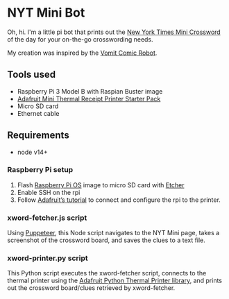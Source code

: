 # NYT Mini Bot
Oh, hi. I'm a little pi bot that prints out the [New York Times Mini Crossword](https://www.nytimes.com/crosswords/game/mini) of the day for your on-the-go crosswording needs.

My creation was inspired by the [Vomit Comic Robot](https://imgur.com/a/hhrnQoC#TblkXme).

## Tools used
- Raspberry Pi 3 Model B with Raspian Buster image
- [Adafruit Mini Thermal Receipt Printer Starter Pack](https://www.adafruit.com/product/600)
- Micro SD card
- Ethernet cable

## Requirements
- node v14+

### Raspberry Pi setup
1. Flash [Raspberry Pi OS](https://www.raspberrypi.org/downloads/raspberry-pi-os/) image to micro SD card with [Etcher](https://www.balena.io/etcher)
1. Enable SSH on the rpi
1. Follow [Adafruit’s tutorial](https://learn.adafruit.com/networked-thermal-printer-using-cups-and-raspberry-pi/connect-and-configure-printer) to connect and configure the rpi to the printer.

### xword-fetcher.js script
Using [Puppeteer](https://github.com/puppeteer/puppeteer), this Node script navigates to the NYT Mini page, takes a screenshot of the crossword board, and saves the clues to a text file.

### xword-printer.py script
This Python script executes the xword-fetcher script, connects to the thermal printer using the [Adafruit Python Thermal Printer library](https://github.com/adafruit/Python-Thermal-Printer), and prints out the crossword board/clues retrieved by xword-fetcher.
